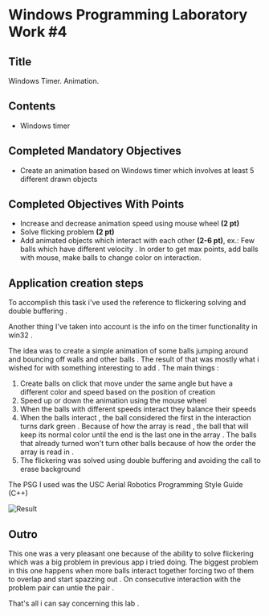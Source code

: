 # Windows Programming Laboratory Work #4

## Title
Windows Timer. Animation.

## Contents
* Windows timer

## Completed Mandatory Objectives
* Create an animation based on Windows timer which involves at least 5 different drawn objects

## Completed Objectives With Points
* Increase and decrease animation speed using mouse wheel **(2 pt)**
* Solve flicking problem **(2 pt)**
* Add animated objects which interact with each other **(2-6 pt)**, ex.:
   Few balls which have different velocity . In order to get max points, add balls with mouse, make balls to change color on interaction.

## Application creation steps 
To accomplish this task i've used the reference to flickering solving and double buffering . 

Another thing I've taken into account is the info on the timer functionality in win32 .

The idea was to create a simple animation of some balls jumping around and bouncing off walls and other balls .
The result of that was mostly what i wished for with something interesting to add .
The main things :

1. Create balls on click that move under the same angle but have a different color and speed based on the position of creation 
2. Speed up or down the animation using the mouse wheel 
3. When the balls with different speeds interact they balance their speeds 
4. When the balls interact , the ball considered the first in the interaction turns dark green . Because of how the array is 
read , the ball that will keep its normal color until the end is the last one in the array . The balls that already turned 
won't turn other balls because of how the order the array is read in . 
5. The flickering was solved using double buffering and avoiding the call to erase background 

The PSG I used was the USC Aerial Robotics Programming Style Guide (C++)

![Result](https://raw.github.com/TUM-FAF/WP-FAF-111-Rezantev-Gheorghe/lab4/Lab%234/picture.png)

## Outro
This one was a very pleasant one because of the ability to solve flickering which was a big problem in previous app i tried doing.
The biggest problem in this one happens when more balls interact together forcing two of them to overlap and start spazzing out . On 
consecutive interaction with the problem pair can untie the pair . 

That's all i can say concerning this lab . 
